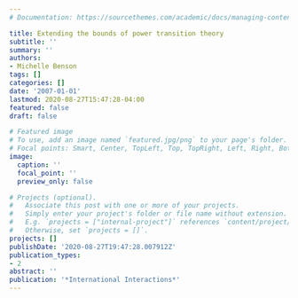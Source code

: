 ```yaml
---
# Documentation: https://sourcethemes.com/academic/docs/managing-content/

title: Extending the bounds of power transition theory
subtitle: ''
summary: ''
authors:
- Michelle Benson
tags: []
categories: []
date: '2007-01-01'
lastmod: 2020-08-27T15:47:28-04:00
featured: false
draft: false

# Featured image
# To use, add an image named `featured.jpg/png` to your page's folder.
# Focal points: Smart, Center, TopLeft, Top, TopRight, Left, Right, BottomLeft, Bottom, BottomRight.
image:
  caption: ''
  focal_point: ''
  preview_only: false

# Projects (optional).
#   Associate this post with one or more of your projects.
#   Simply enter your project's folder or file name without extension.
#   E.g. `projects = ["internal-project"]` references `content/project/deep-learning/index.md`.
#   Otherwise, set `projects = []`.
projects: []
publishDate: '2020-08-27T19:47:28.007912Z'
publication_types:
- 2
abstract: ''
publication: '*International Interactions*'
---
```

